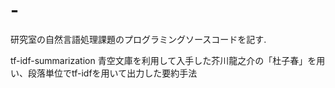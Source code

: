 # -
研究室の自然言語処理課題のプログラミングソースコードを記す.

tf-idf-summarization
青空文庫を利用して入手した芥川龍之介の「杜子春」を用い、段落単位でtf-idfを用いて出力した要約手法

